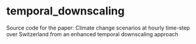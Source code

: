 # temporal_downscaling
Source code for the paper: Climate change scenarios at hourly time-step over Switzerland from an enhanced temporal downscaling approach
